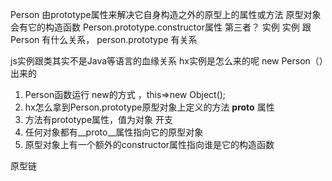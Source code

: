 Person 由prototype属性来解决它自身构造之外的原型上的属性或方法
原型对象会有它的构造函数 Person.prototype.constructor属性
第三者？  实例
实例 跟 Person 有什么关系， person.prototype 有关系

js实例跟类其实不是Java等语言的血缘关系
hx实例是怎么来的呢
new Person（）出来的
1. Person函数运行 new的方式 ，this=>new Object();
2. hx怎么拿到Person.prototype原型对象上定义的方法 __proto__ 属性
3. 方法有prototype属性，值为对象 开支
4. 任何对象都有__proto__属性指向它的原型对象
5. 原型对象上有一个额外的constructor属性指向谁是它的构造函数

原型链
